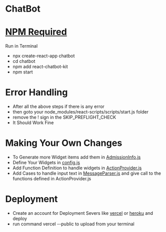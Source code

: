 # ChatBot
# [NPM Required](https://www.npmjs.com)
Run in Terminal
* npx create-react-app chatbot
* cd chatbot
* npm add react-chatbot-kit
* npm start
# Error Handling
* After all the above steps if there is any error 
* then goto your node_modules/react-scripts/scripts/start.js folder 
* remove the ! sign in the SKIP_PREFLIGHT_CHECK 
* It Should Work Fine
# Making Your Own Changes
* To Generate more Widget items add them in [AdmissionInfo.js](https://www.github.com/shreyasY2k/chatBot/tree/master/src/components/AdmissionInfo/AdmissionInfo.js)
* Define Your Widgets in [config.js](https://www.github.com/shreyasY2k/chatBot/tree/master/src/config.js)
* Add Function Definition to handle widgets in [ActionProvider.js](https://www.github.com/shreyasY2k/chatBot/tree/master/src/ActionProvider.js)
* Add Cases to handle input text in [MessageParser.js](https://www.github.com/shreyasY2k/chatBot/tree/master/src/MessageParser.js) and give call to the functions defined in
ActionProvider.js
# Deployment
* Create an account for Deployment Severs like [vercel](https://www.vercel.com) or [heroku](https://www.heroku.com) and deploy
* run command vercel --public to upload from your terminal
